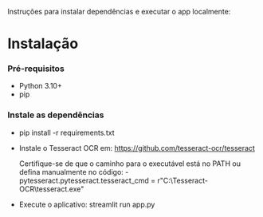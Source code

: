 Instruções para instalar dependências e executar o app localmente:

# Instalação

### Pré-requisitos
- Python 3.10+
- pip

### Instale as dependências
- pip install -r requirements.txt

- Instale o Tesseract OCR em: https://github.com/tesseract-ocr/tesseract

    Certifique-se de que o caminho para o executável está no PATH ou defina manualmente no código:
        - pytesseract.pytesseract.tesseract_cmd = r"C:\Tesseract-OCR\tesseract.exe"

- Execute o aplicativo: streamlit run app.py